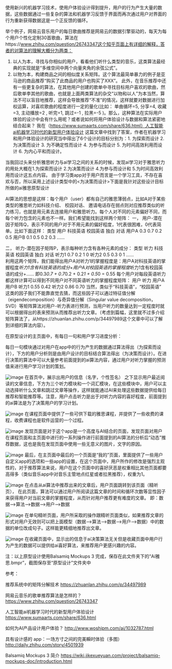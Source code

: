  
使用新兴的机器学习技术，使用户体验设计得到提升，用户的行为产生大量的数据，这些数据通过一些复杂的算法和机器学习反馈于界面而再次通过用户对界面的行为重新获得数据这是一个正反馈的循环。
 
举个例子，网易云音乐用户的每日歌曲推荐是网易云的数据引擎驱动的，每天为每个用户个性化定制30首歌曲，算法在https://www.zhihu.com/question/26743347这个知乎页面上有详细的解释，答者的对算法的理解大概分为两类：
1.	以人为本，寻找与你相似的用户，看看他们听什么类型的音乐，这类算法最经典的实现就是“多维空间中两个向量夹角的余弦公式”。
2.	以物为本，构建商品之间的相似度关系矩阵。这个算法最简单暴力的例子是亚马逊的商品推荐“购买了此商品的用户也购买了XXX”。
此外，在音乐推荐中还有一些更复杂的算法，在其他用户创建的歌单中寻找目标用户喜欢的歌曲，然后歌单李其他的歌曲，也就是上面两类算法的杂交“以物和以人”为本当然，算法不可以盲目地推荐，这样会导致推荐“不准”的情况，这样就要对数据进行加权运算，对喜欢歌曲的程度进行一定的量化(比如： 单曲循环=5, 分享=4, 收藏=3, 主动播放=2 , 听完=1, 跳过=-1 , 拉黑=-5 )。那么，这种算法在实际用户体验的设计中会有什么用呢？或者说如何将用户体验设计与数据和算法紧密地结合起来？
我在（https://www.sumaarts.com/share/636.html）人工智能ai机器学习时代的新型用户体验设计 这篇文章中找到了答案，作者在机器学习和用户体验设计的研究当中得出了6个设计的目标分别为：1. 为探索而设计 2. 为决策而设计 3. 为不确定性而设计 4. 为参与而设计 5. 为时间高效利用而设计 6. 为内心平和而设计。

当我回过头来分析雅思听力与ai学习之间的关系的时候，发现ai学习对于雅思听力的用处大概在1.为探索而设计 2.为决策而设计 4.为参与而设计和 5.为时间高效利用而设计这五点内容。
由于学习类app对于用户而言是一个学习工具，不存在喜欢与否，所以采用上述设计类型中的<为决策而设计>下面是我针对这些设计目标所做的ai雅思原型设计


AI算法的思想是这样：每个用户（user）都有自己的雅思薄弱点，比如A对于某些类型的雅思听力如科技介绍、 校园对话、 邀请电话存在弱点则对应推荐类似的听力练习，也就是用元素去连接用户和雅思听力。每个人对不同的元素偏好不同，而每个听力包含的元素也不一样。我们希望能找到这样两个矩阵：
一，	用户-潜在因子矩阵Q，表示不同的用户对于不用元素的偏好程度，1代表很困难，0代表简单。比如下面这样：
        类型
用户	科技英语	校园英语	独白	对话
用户A	0.3	0.7	0.2	0.5
用户B	0.1	0.5	0.2	0.3
……				

二，	听力-潜在因子矩阵P，表示每种听力含有各种元素的成分：
        类型
听力	科技英语	校园英语	独白	对话
听力1	0.7	0.2	1	0
听力2	0.5	0.3	0	1
……				
	利用这两个矩阵，我们能得出用户A对听力1的掌握程度是：用户A对科技英语的掌握程度*听力1含有科技英语的成分+用户A对校园英语的掌握程度*听力1含有校园英语的成分+……
即0.3*0.7 + 0.7*0.2 + 0.2*1 + 0.5*0 = 0.55
每个用户对每段英语听力都这样计算可以得到不同用户对不同英语听力的掌握程度矩阵：
用户
听力	用户A	用户B
听力1	0.55	0.42
听力2	0.86	0.70
当然，类似于“科技英语”，“校园英语” 这类的因子我们不能靠直觉去猜，而这些因子可以通过特征值分解（eigendecomposition）与奇异值分解（Singular value decomposition，SVD）等矩阵算法对用户-听力表进行预测，当用户听力的数量达到一定程度时就可以根据得出的表来预测从而推荐出听力文章。（考虑到篇幅，这里就不过多介绍矩阵算法了，从https://zhuanlan.zhihu.com/p/34497989这个文章中可以了解到详细的算法内容）。

在原型设计的主页面中，有每日一句和用户学习进度分析：
 
每日一句模块通过对用户在app中的行为产生的数据通过算法得出（为探索而设计），下方的用户分析则是由用户设计的目标结合算法得出（为决策而设计）。在进行决策的算法中可以大量参考前面提到的ai算法内容，通过用户对听力掌握的预测值来进行用户学习计划的策划。

![image](https://github.com/benny1213/AI-IELTS/blob/master/原型设计/首页.png)
在首页中，展示出用户的信息（名字，个性签名）
之下显示用户最近阅读的文章信息，下方为三个听力模块和一个词汇模块，在这些模块中，用户可以主动选择听什么文章和跳过文章等操作，这样就能通过AI来处理这些数据提供给每日推荐和智能推荐等。注意，用户点击听力是出于对听力内容的喜好程度，前面提到的ai算法是为了决策用户的学习计划。

![image](https://github.com/benny1213/AI-IELTS/blob/master/原型设计/课程.png)
在课程页面中提供了一些可供下载的雅思课程，并提供了一些收费的课程，收费课程也是软件运营的一个过程。

![image](https://github.com/benny1213/AI-IELTS/blob/master/原型设计/发现.png)
发现页面是对于这个app是一个高度与AI结合的页面，发现页面对用户在课程页面和主页面中进行的一系列操作进行前面提到的AI算法的分析后“动态”推荐数据，这也是我在发现页面中使用一些无意义的图片，文字的原因。

![image](https://github.com/benny1213/AI-IELTS/blob/master/原型设计/我的.png)
	最后，在主页面中最后的一个页面是“我的”页面，里面提供了一些用户自定义app的选项和一些app的设置，在这个页面中，用户所作的修改是强烈主观性的，对于推荐算法来说，用户在这个页面中的喜好厌恶是权重相比其他页面都要高得多（类似音乐app中对音乐主管地点红星或者拉黑推荐），权重为1。

![image](https://github.com/benny1213/AI-IELTS/blob/master/原型设计/听力页面-全文.png)
在点击从ai算法中推荐出来的文章后，用户页面跳转到该页面（精听页）， 在此页面，算法可以通过用户所阅读这篇文章的时间和循环次数等显性因子来获得用户对当前文章的掌握程度，从而针对用户推荐更有难度的文章。
即：数据——>算法——>数据——>用户——>数据

![image](https://github.com/benny1213/AI-IELTS/blob/master/原型设计/听力页面-单句.png)
在单句精听页面，用户所采取的操作跟精听页面类似，如果推荐文章的形式对用户无效则可以把上面模型（数据——>算法——>数据——>用户——>数据）中的数据的单位改成句子。这样能更精细地推荐出文章。

![image](https://github.com/benny1213/AI-IELTS/blob/master/原型设计/听力页面-收藏.png)
在收藏页面中，显示出的信息于ai决策算法无关但是收藏页面中用户行为产生的数据可以提供给ai喜好算法，来推荐用户更感兴趣的内容。


注：以上原型设计使用Balsamiq Mockups 3 完成，保存在此文件夹下的“Ai雅思.bmpr”，截图保存至“原型设计”文件夹中

参考：

推荐系统中的矩阵分解技术
https://zhuanlan.zhihu.com/p/34497989

网易云音乐的歌单推荐算法是怎样的？
https://www.zhihu.com/question/26743347

人工智能ai机器学习时代的新型用户体验设计
https://www.sumaarts.com/share/636.html

如何为AI产品设计用户体验？
http://www.woshipm.com/ai/1032787.html

具有设计感的 app：一场方寸之间的完美瞬时体验（多图）
http://daily.zhihu.com/story/4501939

Balsamiq Mockups 3 简介
https://wiki.jikexueyuan.com/project/balsamiq-mockups-doc/introduction.html
